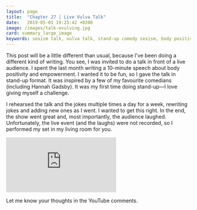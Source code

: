 ```yaml
---
layout: page
title:  "Chapter 27 | Live Vulva Talk"
date:   2019-05-01 19:25:42 +0200
image: /images/talk-evulving.jpg
card: summary_large_image
keywords: sexism talk, vulva talk, stand-up comedy sexism, body positivity talk, female empowerment speech
---
```

This post will be a little different than usual, because I've been doing a different kind of writing. You see, I was invited to do a talk in front of a live audience. I spent the last month writing a 10-minute speech about body positivity and empowerment. I wanted it to be fun, so I gave the talk in stand-up format. It was inspired by a few of my favourite comedians (including Hannah Gadsby). It was my first time doing stand-up—I love giving myself a challenge. 

I rehearsed the talk and the jokes multiple times a day for a week, rewriting jokes and adding new ones as I went. I wanted to get this right. In the end, the show went great and, most importantly, the audience laughed. Unfortunately, the live event (and the laughs) were not recorded, so I performed my set in my living room for you.

<p>
  <div class='embed-container'>
    <iframe src='https://www.youtube.com/embed/pN4NauZhhEU' frameborder='0' allowfullscreen></iframe>
  </div>
</p>

Let me know your thoughts in the YouTube comments. 
